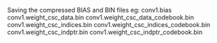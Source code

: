 Saving the compressed BIAS and BIN files
eg:
conv1.bias
conv1.weight_csc_data.bin
conv1.weight_csc_data_codebook.bin
conv1.weight_csc_indices.bin
conv1.weight_csc_indices_codebook.bin
conv1.weight_csc_indptr.bin
conv1.weight_csc_indptr_codebook.bin
